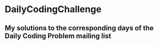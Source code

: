 # DailyCodingChallenge

## My solutions to the corresponding days of the Daily Coding Problem mailing list
